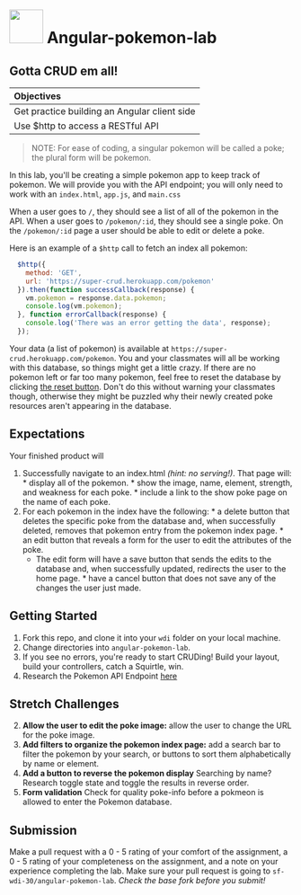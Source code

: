 

# <img src="https://cloud.githubusercontent.com/assets/7833470/10899314/63829980-8188-11e5-8cdd-4ded5bcb6e36.png" height="60">  Angular-pokemon-lab
## Gotta CRUD em all!
| **Objectives** |
| :---- |
| Get practice building an Angular client side |
| Use $http to access a RESTful API |


> NOTE: For ease of coding, a singular pokemon will be called a poke; the plural form will be pokemon.  

In this lab, you'll be creating a simple pokemon app to keep track of pokemon.  We will provide you with the API endpoint; you will only need to work with an `index.html`, `app.js`, and `main.css`

When a user goes to `/`, they should see a list of all of the pokemon in the API. When a user goes to `/pokemon/:id`, they should see a single poke. On the `/pokemon/:id` page a user should be able to edit or delete a poke.

Here is an example of a `$http` call to fetch an index all pokemon:

```javascript
  $http({
    method: 'GET',
    url: 'https://super-crud.herokuapp.com/pokemon'
  }).then(function successCallback(response) {
    vm.pokemon = response.data.pokemon;
    console.log(vm.pokemon);
  }, function errorCallback(response) {
    console.log('There was an error getting the data', response);
  });

```

Your data (a list of pokemon) is available at `https://super-crud.herokuapp.com/pokemon`. You and your classmates will all be working with this database, so things might get a little crazy. If there are no pokemon left or far too many pokemon, feel free to reset the database by clicking [the reset button](http://super-crud.herokuapp.com/reset). Don't do this without warning your classmates though, otherwise they might be puzzled why their newly created poke resources aren't appearing in the database.

## Expectations

Your finished product will

  1. Successfully navigate to an index.html *(hint: no serving!)*. That page will:
    * display all of the pokemon.
    * show the image, name, element, strength, and weakness for each poke.
    * include a link to the show poke page on the name of each poke.
  2. For each pokemon in the index have the following:
    * a delete button that deletes the specific poke from the database and, when successfully deleted, removes that pokemon entry from the pokemon index page.
    * an edit button that reveals a form for the user to edit the attributes of the poke.
    	* The edit form will have a save button that sends the edits to the database and, when successfully updated, redirects the user to the home page.
    * have a cancel button that does not save any of the changes the user just made.

## Getting Started

1. Fork this repo, and clone it into your `wdi` folder on your local machine.
2. Change directories into `angular-pokemon-lab`.
3. If you see no errors, you're ready to start CRUDing! Build your layout, build your controllers, catch a Squirtle, win.
4. Research the Pokemon API Endpoint [here](https://github.com/SF-WDI-LABS/super-crud-api)

## Stretch Challenges

2. **Allow the user to edit the poke image:** allow the user to change the URL for the poke image.
3. **Add filters to organize the pokemon index page:** add a search bar to filter the pokemon by your search, or buttons to sort them alphabetically by name or element.
4. **Add a button to reverse the pokemon display** Searching by name? Research toggle state and toggle the results in reverse order. 
5. **Form validation** Check for quality poke-info before a pokmeon is allowed to enter the Pokemon database.

## Submission

Make a pull request with a 0 - 5 rating of your comfort of the assignment, a 0 - 5 rating of your completeness on the assignment, and a note on your experience completing the lab. Make sure your pull request is going to `sf-wdi-30/angular-pokemon-lab`. *Check the base fork before you submit!*
